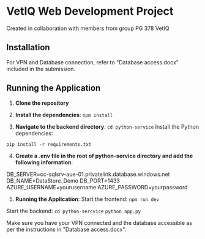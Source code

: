 # VetIQ Web Development Project

Created in collaboration with members from group PG 378 VetIQ

## Installation

For VPN and Database connection, refer to "Database access.docx" included in the submission.

## Running the Application

1. **Clone the repository**

2. **Install the dependencies**:
```npm install```

3. **Navigate to the backend directory**:
```cd python-service```
Install the Python dependencies:

```pip install -r requirements.txt```

4. **Create a .env file in the root of python-service directory and add the following information**:

DB_SERVER=cc-sqlsrv-aue-01.privatelink.database.windows.net
DB_NAME=DataStore_Demo
DB_PORT=1433
AZURE_USERNAME=yourusername
AZURE_PASSWORD=yourpassword

5. **Running the Application**:
Start the frontend:
```npm run dev```

Start the backend:
```cd python-sercvice```
```python app.py```

Make sure you have your VPN connected and the database accessible as per the instructions in "Database access.docx".
